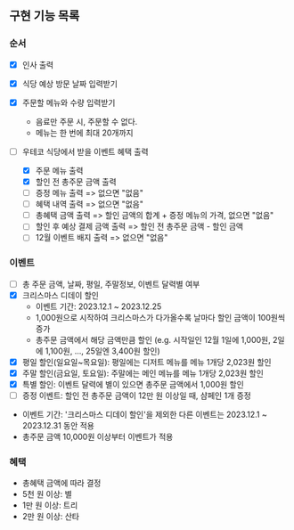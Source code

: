## 구현 기능 목록

### 순서

- [x] 인사 출력
- [x] 식당 예상 방문 날짜 입력받기
- [x] 주문할 메뉴와 수량 입력받기

  - 음료만 주문 시, 주문할 수 없다.
  - 메뉴는 한 번에 최대 20개까지

- [ ] 우테코 식당에서 받을 이벤트 혜택 출력

  - [x] 주문 메뉴 출력
  - [x] 할인 전 총주문 금액 출력
  - [ ] 증정 메뉴 출력 => 없으면 "없음"
  - [ ] 혜택 내역 출력 => 없으면 "없음"
  - [ ] 총혜택 금액 출력 => 할인 금액의 합계 + 증정 메뉴의 가격, 없으면 "없음"
  - [ ] 할인 후 예상 결제 금액 출력 => 할인 전 총주문 금액 - 할인 금액
  - [ ] 12월 이벤트 배지 출력 => 없으면 "없음"

### 이벤트

- [ ] 총 주문 금액, 날짜, 평일, 주말정보, 이벤트 달력별 여부
- [x] 크리스마스 디데이 할인
  - 이벤트 기간: 2023.12.1 ~ 2023.12.25
  - 1,000원으로 시작하여 크리스마스가 다가올수록 날마다 할인 금액이 100원씩 증가
  - 총주문 금액에서 해당 금액만큼 할인 (e.g. 시작일인 12월 1일에 1,000원, 2일에
    1,100원, ..., 25일엔 3,400원 할인)
- [x] 평일 할인(일요일~목요일): 평일에는 디저트 메뉴를 메뉴 1개당 2,023원 할인
- [x] 주말 할인(금요일, 토요일): 주말에는 메인 메뉴를 메뉴 1개당 2,023원 할인
- [x] 특별 할인: 이벤트 달력에 별이 있으면 총주문 금액에서 1,000원 할인
- [ ] 증정 이벤트: 할인 전 총주문 금액이 12만 원 이상일 때, 샴페인 1개 증정
- 이벤트 기간: '크리스마스 디데이 할인'을 제외한 다른 이벤트는 2023.12.1 ~ 2023.12.31 동안 적용
- 총주문 금액 10,000원 이상부터 이벤트가 적용

### 혜택

- 총혜택 금액에 따라 결정
- 5천 원 이상: 별
- 1만 원 이상: 트리
- 2만 원 이상: 산타
